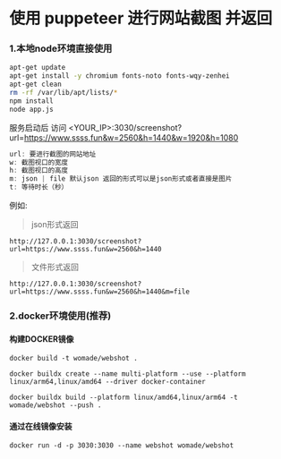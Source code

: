 # 使用 puppeteer 进行网站截图 并返回

### 1.本地node环境直接使用

```bash
apt-get update
apt-get install -y chromium fonts-noto fonts-wqy-zenhei
apt-get clean
rm -rf /var/lib/apt/lists/*
npm install
node app.js
```

服务启动后 访问 <YOUR_IP>:3030/screenshot?url=https://www.ssss.fun&w=2560&h=1440&w=1920&h=1080

```javascript
url: 要进行截图的网站地址
w: 截图视口的宽度
h: 截图视口的高度
m: json | file 默认json 返回的形式可以是json形式或者直接是图片
t: 等待时长（秒）
```

例如:

>json形式返回

`http://127.0.0.1:3030/screenshot?url=https://www.ssss.fun&w=2560&h=1440`

>文件形式返回

`http://127.0.0.1:3030/screenshot?url=https://www.ssss.fun&w=2560&h=1440&m=file`


### 2.docker环境使用(推荐)

#### 构建DOCKER镜像

```
docker build -t womade/webshot .

docker buildx create --name multi-platform --use --platform linux/arm64,linux/amd64 --driver docker-container

docker buildx build --platform linux/amd64,linux/arm64 -t womade/webshot --push .
```

#### 通过在线镜像安装

```
docker run -d -p 3030:3030 --name webshot womade/webshot
```


